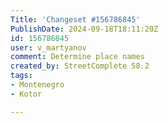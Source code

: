 ```yaml
---
Title: 'Changeset #156786845'
PublishDate: 2024-09-18T18:11:20Z
id: 156786845
user: v_martyanov
comment: Determine place names
created_by: StreetComplete 58.2
tags:
- Montenegro
- Kotor

---
```

